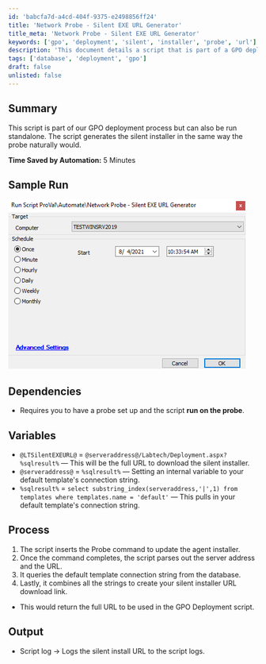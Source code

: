 ```yaml
---
id: 'babcfa7d-a4cd-404f-9375-e2498856ff24'
title: 'Network Probe - Silent EXE URL Generator'
title_meta: 'Network Probe - Silent EXE URL Generator'
keywords: ['gpo', 'deployment', 'silent', 'installer', 'probe', 'url']
description: 'This document details a script that is part of a GPO deployment process, capable of generating a silent installer URL. It can be executed standalone or as part of a larger deployment strategy. The script saves time by automating the installer generation process and requires specific dependencies to function correctly.'
tags: ['database', 'deployment', 'gpo']
draft: false
unlisted: false
---
```


## Summary

This script is part of our GPO deployment process but can also be run standalone. The script generates the silent installer in the same way the probe naturally would.

**Time Saved by Automation:** 5 Minutes

## Sample Run

![Sample Run](../../../static/img/Network-Probe---Silent-EXE-URL-Generator/image_1.png)

## Dependencies

- Requires you to have a probe set up and the script **run on the probe**.

## Variables

- `@LTSilentEXEURL@` = `@serveraddress@/Labtech/Deployment.aspx?%sqlresult%` — This will be the full URL to download the silent installer.
- `@serveraddress@` = `%sqlresult%` — Setting an internal variable to your default template's connection string.
- `%sqlresult%` = `select substring_index(serveraddress,'|',1) from templates where templates.name = 'default'` — This pulls in your default template's connection string.

## Process

1. The script inserts the Probe command to update the agent installer.
2. Once the command completes, the script parses out the server address and the URL.
3. It queries the default template connection string from the database.
4. Lastly, it combines all the strings to create your silent installer URL download link.

- This would return the full URL to be used in the GPO Deployment script.

## Output

- Script log -> Logs the silent install URL to the script logs.




